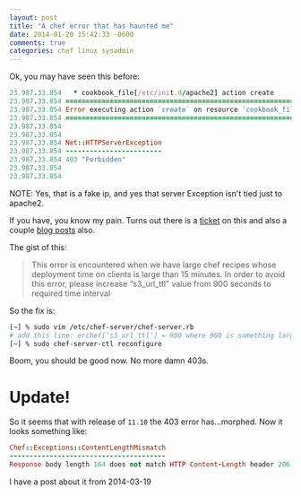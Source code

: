 ```yaml
---
layout: post
title: "A chef error that has haunted me"
date: 2014-01-20 15:42:33 -0600
comments: true
categories: chef linux sysadmin
---
```


Ok, you may have seen this before:

```ruby
23.987.33.854   * cookbook_file[/etc/init.d/apache2] action create
23.987.33.854 ================================================================================
23.987.33.854 Error executing action `create` on resource 'cookbook_file[/etc/init.d/apache2]'
23.987.33.854 ================================================================================
23.987.33.854
23.987.33.854
23.987.33.854 Net::HTTPServerException
23.987.33.854 ------------------------
23.987.33.854 403 "Forbidden"
23.987.33.854
23.987.33.854
```

NOTE: Yes, that is a fake ip, and yes that server Exception isn't tied just to apache2.

If you have, you know my pain.  Turns out there is a [ticket](https://tickets.opscode.com/browse/CHEF-4253) on this and also a couple [blog posts](http://sanketdangi.com/post/50897416859/chef-errors-and-their-solutions) also.

The gist of this:
> This error is encountered when we have large chef recipes whose deployment time on clients is large than 15 minutes. In order to avoid this error, please increase “s3_url_ttl" value from 900 seconds to required time interval

So the fix is:

```bash
[~] % sudo vim /etc/chef-server/chef-server.rb
# add this line: erchef[‘s3_url_ttl’] = 900 where 900 is something larger...maybe 1800?
[~] % sudo chef-server-ctl reconfigure
```

Boom, you should be good now. No more damn 403s.

# Update!

So it seems that with release of `11.10` the 403 error has...morphed. Now it looks something like:

```ruby
Chef::Exceptions::ContentLengthMismatch
---------------------------------------
Response body length 164 does not match HTTP Content-Length header 206.
```

I have a post about it from 2014-03-19

